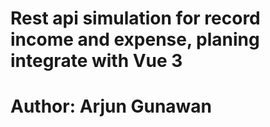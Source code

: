 # Rest api simulation for record income and expense, planing integrate with Vue 3
# Author: Arjun Gunawan
